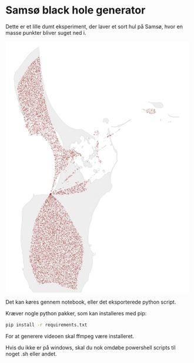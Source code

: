 # Samsø black hole generator

Dette er et lille dumt eksperiment, der laver et sort hul på Samsø, hvor en masse punkter bliver suget ned i.

![Alt text](screenshot.png)

Det kan køres gennem notebook, eller det eksporterede python script.

Kræver nogle python pakker, som kan installeres med pip:

```bash
pip install -r requirements.txt
```

For at generere videoen skal ffmpeg være installeret.

Hvis du ikke er på windows, skal du nok omdøbe powershell scripts til noget .sh eller andet.
